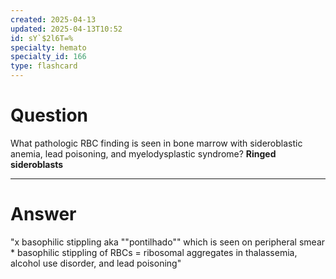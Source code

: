 ```yaml
---
created: 2025-04-13
updated: 2025-04-13T10:52
id: sY`$2l6T=%
specialty: hemato
specialty_id: 166
type: flashcard
---
```


# Question
What pathologic RBC finding is seen in bone marrow with sideroblastic anemia, lead poisoning, and myelodysplastic syndrome?    **Ringed sideroblasts**

---

# Answer
"x basophilic stippling aka ""pontilhado"" which is seen on peripheral smear    * basophilic stippling of RBCs = ribosomal aggregates in thalassemia, alcohol use disorder, and lead poisoning"